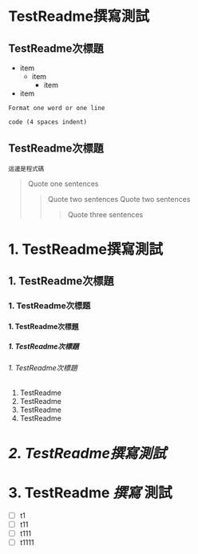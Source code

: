 # TestReadme撰寫測試

## TestReadme次標題

* item
  * item
    * item
* item

`Format one word or one line`

    code (4 spaces indent)

## TestReadme次標題

```
這邊是程式碼
```

> Quote one sentences
>>Quote two sentences
>>Quote two sentences
>>>Quote three sentences

# **1. TestReadme撰寫測試**

## 1. TestReadme次標題

### 1. TestReadme次標題

#### 1. TestReadme次標題

##### 1. TestReadme次標題

###### 1. TestReadme次標題

1. TestReadme
1. TestReadme
1. TestReadme
1. TestReadme

# _2. TestReadme撰寫測試_

# **3. TestReadme _撰寫_ 測試**

- [ ] t1
- [ ] t11
- [ ] t111
- [ ] t1111
